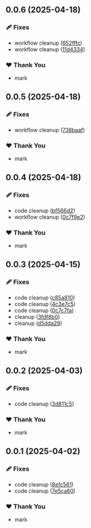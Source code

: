 ## 0.0.6 (2025-04-18)

### 🩹 Fixes

- workflow cleanup ([652fffc](https://github.com/mwashburn160/pipeline-builder/commit/652fffc))
- workflow cleanup ([11d4334](https://github.com/mwashburn160/pipeline-builder/commit/11d4334))

### ❤️ Thank You

- mark

## 0.0.5 (2025-04-18)

### 🩹 Fixes

- workflow cleanup ([738baaf](https://github.com/mwashburn160/pipeline-builder/commit/738baaf))

### ❤️ Thank You

- mark

## 0.0.4 (2025-04-18)

### 🩹 Fixes

- code cleanup ([bf566d2](https://github.com/mwashburn160/pipeline-builder/commit/bf566d2))
- workflow cleanup ([0c7f9e2](https://github.com/mwashburn160/pipeline-builder/commit/0c7f9e2))

### ❤️ Thank You

- mark

## 0.0.3 (2025-04-15)

### 🩹 Fixes

- code cleanup ([c85a810](https://github.com/mwashburn160/pipeline-builder/commit/c85a810))
- code cleanup ([4c3e7c5](https://github.com/mwashburn160/pipeline-builder/commit/4c3e7c5))
- code cleanup ([0c7c7fa](https://github.com/mwashburn160/pipeline-builder/commit/0c7c7fa))
- cleanup ([3fdf8b0](https://github.com/mwashburn160/pipeline-builder/commit/3fdf8b0))
- cleanup ([d5dda29](https://github.com/mwashburn160/pipeline-builder/commit/d5dda29))

### ❤️ Thank You

- mark

## 0.0.2 (2025-04-03)

### 🩹 Fixes

- code cleanup ([3d811c5](https://github.com/mwashburn160/pipeline-builder/commit/3d811c5))

### ❤️ Thank You

- mark

## 0.0.1 (2025-04-02)

### 🩹 Fixes

- code cleanup ([8efc561](https://github.com/mwashburn160/pipeline-builder/commit/8efc561))
- code cleanup ([7e5ca60](https://github.com/mwashburn160/pipeline-builder/commit/7e5ca60))

### ❤️ Thank You

- mark